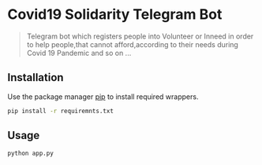 # Covid19 Solidarity Telegram Bot

> Telegram bot which registers people into Volunteer or Inneed in order to help people,that cannot afford,according to their needs during Covid 19 Pandemic and so on ...  

## Installation

Use the package manager [pip](https://pip.pypa.io/en/stable/) to install required wrappers.

```bash
pip install -r requiremnts.txt
```

## Usage

``` bash
python app.py
```
